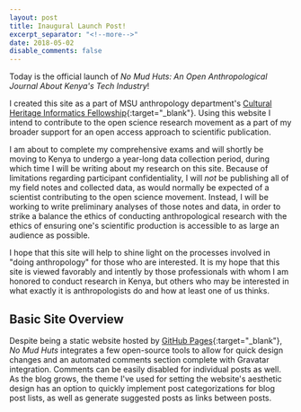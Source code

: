 ```yaml
---
layout: post
title: Inaugural Launch Post!
excerpt_separator: "<!--more-->"
date: 2018-05-02
disable_comments: false
---
```

Today is the official launch of _No Mud Huts: An Open Anthropological Journal About Kenya's Tech Industry_!

I created this site as a part of MSU anthropology department's [Cultural Heritage Informatics Fellowship](http://chi.anthropology.msu.edu){:target="_blank"}. Using this website I intend to contribute to the open science research movement as a part of my broader support for an open access approach to scientific publication. 

<!--more-->

I am about to complete my comprehensive exams and will shortly be moving to Kenya to undergo a year-long data collection period, during which time I will be writing about my research on this site. Because of limitations regarding participant confidentiality, I will _not_ be publishing all of my field notes and collected data, as would normally be expected of a scientist contributing to the open science movement. Instead, I will be working to write preliminary analyses of those notes and data, in order to strike a balance the ethics of conducting anthropological research with the ethics of ensuring one's scientific production is accessible to as large an audience as possible.

I hope that this site will help to shine light on the processes involved in "doing anthropology" for those who are interested. It is my hope that this site is viewed favorably and intently by those professionals with whom I am honored to conduct research in Kenya, but others who may be interested in what exactly it is anthropologists do and how at least one of us thinks.

## Basic Site Overview

Despite being a static website hosted by [GitHub Pages](https://pages.github.com){:target="_blank"}, _No Mud Huts_ integrates a few open-source tools to allow for quick design changes and an automated comments section complete with Gravatar integration. Comments can be easily disabled for individual posts as well. As the blog grows, the theme I've used for setting the website's aesthetic design has an option to quickly implement post categorizations for blog post lists, as well as generate suggested posts as links between posts.